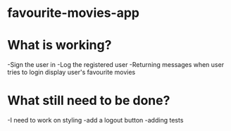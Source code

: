 # favourite-movies-app

# What is working?
-Sign the user in
-Log the registered user
-Returning messages when user tries to login
display user's favourite movies


# What still need to be done?
-I need to work on styling 
-add a logout button
-adding tests

